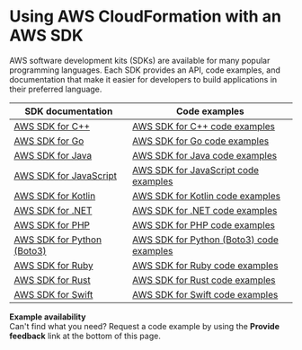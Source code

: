 # Using AWS CloudFormation with an AWS SDK<a name="sdk-general-information-section"></a>

AWS software development kits \(SDKs\) are available for many popular programming languages\. Each SDK provides an API, code examples, and documentation that make it easier for developers to build applications in their preferred language\.

| SDK documentation                                                        | Code examples                                                                                                  |
| ------------------------------------------------------------------------ | -------------------------------------------------------------------------------------------------------------- |
| [AWS SDK for C\+\+](https://docs.aws.amazon.com/sdk-for-cpp)             | [AWS SDK for C\+\+ code examples](https://github.com/awsdocs/aws-doc-sdk-examples/tree/main/cpp)               |
| [AWS SDK for Go](https://docs.aws.amazon.com/sdk-for-go)                 | [AWS SDK for Go code examples](https://github.com/awsdocs/aws-doc-sdk-examples/tree/main/gov2)                 |
| [AWS SDK for Java](https://docs.aws.amazon.com/sdk-for-java)             | [AWS SDK for Java code examples](https://github.com/awsdocs/aws-doc-sdk-examples/tree/main/javav2)             |
| [AWS SDK for JavaScript](https://docs.aws.amazon.com/sdk-for-javascript) | [AWS SDK for JavaScript code examples](https://github.com/awsdocs/aws-doc-sdk-examples/tree/main/javascriptv3) |
| [AWS SDK for Kotlin](https://docs.aws.amazon.com/sdk-for-kotlin)         | [AWS SDK for Kotlin code examples](https://github.com/awsdocs/aws-doc-sdk-examples/tree/main/kotlin)           |
| [AWS SDK for \.NET](https://docs.aws.amazon.com/sdk-for-net)             | [AWS SDK for \.NET code examples](https://github.com/awsdocs/aws-doc-sdk-examples/tree/main/dotnetv3)          |
| [AWS SDK for PHP](https://docs.aws.amazon.com/sdk-for-php)               | [AWS SDK for PHP code examples](https://github.com/awsdocs/aws-doc-sdk-examples/tree/main/php)                 |
| [AWS SDK for Python \(Boto3\)](https://docs.aws.amazon.com/pythonsdk)    | [AWS SDK for Python \(Boto3\) code examples](https://github.com/awsdocs/aws-doc-sdk-examples/tree/main/python) |
| [AWS SDK for Ruby](https://docs.aws.amazon.com/sdk-for-ruby)             | [AWS SDK for Ruby code examples](https://github.com/awsdocs/aws-doc-sdk-examples/tree/main/ruby)               |
| [AWS SDK for Rust](https://docs.aws.amazon.com/sdk-for-rust)             | [AWS SDK for Rust code examples](https://github.com/awsdocs/aws-doc-sdk-examples/tree/main/rust_dev_preview)   |
| [AWS SDK for Swift](https://docs.aws.amazon.com/sdk-for-swift)           | [AWS SDK for Swift code examples](https://github.com/awsdocs/aws-doc-sdk-examples/tree/main/swift)             |

**Example availability**  
Can't find what you need? Request a code example by using the **Provide feedback** link at the bottom of this page\.
